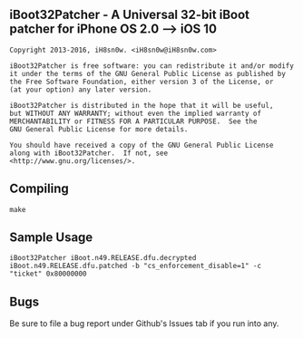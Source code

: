 iBoot32Patcher - A Universal 32-bit iBoot patcher for iPhone OS 2.0 --> iOS 10 
----------------------------------------------------
	Copyright 2013-2016, iH8sn0w. <iH8sn0w@iH8sn0w.com>

	iBoot32Patcher is free software: you can redistribute it and/or modify
	it under the terms of the GNU General Public License as published by
	the Free Software Foundation, either version 3 of the License, or
	(at your option) any later version.

	iBoot32Patcher is distributed in the hope that it will be useful,
	but WITHOUT ANY WARRANTY; without even the implied warranty of
	MERCHANTABILITY or FITNESS FOR A PARTICULAR PURPOSE.  See the
	GNU General Public License for more details.

	You should have received a copy of the GNU General Public License
	along with iBoot32Patcher.  If not, see <http://www.gnu.org/licenses/>.

Compiling
---------------------------------------------------
	make

Sample Usage
---------------------------------------------------
	iBoot32Patcher iBoot.n49.RELEASE.dfu.decrypted iBoot.n49.RELEASE.dfu.patched -b "cs_enforcement_disable=1" -c "ticket" 0x80000000

Bugs
---------------------------------------------------
Be sure to file a bug report under Github's Issues tab if you run into any.
